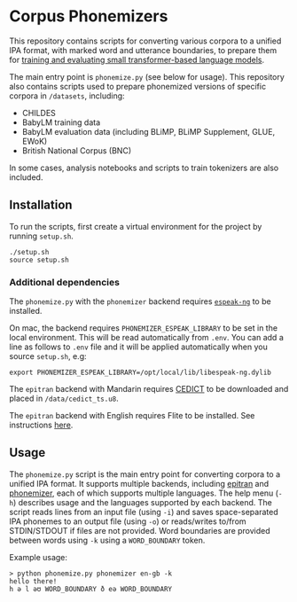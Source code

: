 # Corpus Phonemizers

This repository contains scripts for converting various corpora to a unified IPA format, with marked word and utterance boundaries, to prepare them for [training and evaluating small transformer-based language models](https://github.com/codebyzeb/TransformerSegmentation).

The main entry point is `phonemize.py` (see below for usage). This repository also contains scripts used to prepare phonemized versions of specific corpora in `/datasets`, including:

* CHILDES
* BabyLM training data
* BabyLM evaluation data (including BLiMP, BLiMP Supplement, GLUE, EWoK)
* British National Corpus (BNC)

In some cases, analysis notebooks and scripts to train tokenizers are also included.

## Installation

To run the scripts, first create a virtual environment for the project by running `setup.sh`.

```
./setup.sh
source setup.sh
```

### Additional dependencies

The `phonemize.py` with the `phonemizer` backend requires [`espeak-ng`](https://github.com/espeak-ng/espeak-ng) to be installed.

On mac, the backend requires `PHONEMIZER_ESPEAK_LIBRARY` to be set in the local environment. This will be read automatically from `.env`. You can add a line as follows to `.env` file and it will be applied automatically when you source `setup.sh`, e.g:

```
export PHONEMIZER_ESPEAK_LIBRARY=/opt/local/lib/libespeak-ng.dylib
```

The `epitran` backend with Mandarin requires [CEDICT](https://www.mdbg.net/chinese/dictionary?page=cedict) to be downloaded and placed in `/data/cedict_ts.u8`. 

The `epitran` backend with English requires Flite to be installed. See instructions [here](https://github.com/dmort27/epitran#installation-of-flite-for-english-g2p). 

## Usage

The `phonemize.py` script is the main entry point for converting corpora to a unified IPA format. It supports multiple backends, including [epitran](https://github.com/dmort27/epitran) and [phonemizer](https://github.com/bootphon/phonemizer), each of which supports multiple languages. The help menu (`-h`) describes usage and the languages supported by each backend. The script reads lines from an input file (using `-i`) and saves space-separated IPA phonemes to an output file (using `-o`) or reads/writes to/from STDIN/STDOUT if files are not provided. Word boundaries are provided between words using `-k` using a `WORD_BOUNDARY` token.

Example usage:

```
> python phonemize.py phonemizer en-gb -k
hello there!
h ə l əʊ WORD_BOUNDARY ð eə WORD_BOUNDARY
```

